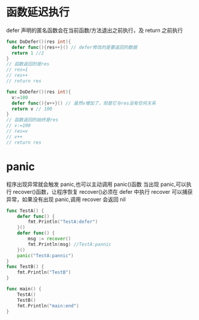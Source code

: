 # 函数延迟执行

defer 声明的匿名函数会在当前函数/方法退出之前执行，及 return 之前执行

```go
func DoDefer()(res int){
  defer func(){res++}() // defer修改的是要返回的数据
  return 1 //2
}
// 函数返回的是res
// res=1
// res++
// return res
```

```go
func DoDefer()(res int){
  v:=100
  defer func(){v++}() // 虽然v增加了，但是它与res没有任何关系
  return v // 100
}
// 函数返回的始终是res
// v:=100
// res=v
// v++
// return res
```

# panic

程序出现异常就会触发 panic,也可以主动调用 panic()函数
当出现 panic,可以执行 recover()函数，让程序恢复
recover()必须在 defer 中执行
recover 可以捕获异常，如果没有出现 panic,调用 recover 会返回 nil

```go
func TestA() {
	defer func() {
		fmt.Println("TestA:defer")
	}()
	defer func() {
		msg := recover()
		fmt.Println(msg) //TestA:pannic
	}()
	panic("TestA:pannic")
}
func TestB() {
	fmt.Println("TestB")
}

func main() {
	TestA()
	TestB()
	fmt.Println("main:end")
}
```
